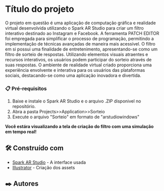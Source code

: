 # Título do projeto

O projeto em questão é uma aplicação de computação gráfica e realidade virtual desenvolvida utilizando o Spark AR Studio para criar um filtro interativo destinado ao Instagram e Facebook. A ferramenta PATCH EDITOR foi empregada para simplificar o processo de programação, permitindo a implementação de técnicas avançadas de maneira mais acessível. O filtro em si possui uma finalidade de entretenimento, apresentando-se como um filtro de sorteio de respostas. Utilizando elementos visuais atraentes e recursos interativos, os usuários podem participar do sorteio através de suas respostas. O ambiente de realidade virtual criado proporciona uma experiência envolvente e interativa para os usuários das plataformas sociais, destacando-se como uma aplicação inovadora e divertida.

### 📋 Pré-requisitos

1. Baixe e instale o Spark AR Studio e o arquivo .ZIP disponivel no repositório.
2. Abra a pasta Projects>>Application>>Sorteio
3. Execute o arquivo "Sorteio" em formato de "arstudiowindows"

**Você estára visualizando a tela de criação do filtro com uma simulação em tempo real!**



## 🛠️ Construído com

* [Spark AR Studio](https://spark.meta.com/download/) - A interface usada
* [Illustrator](https://www.adobe.com/br/products/illustrator.html) - Criação dos assets

## ✒️ Autores
